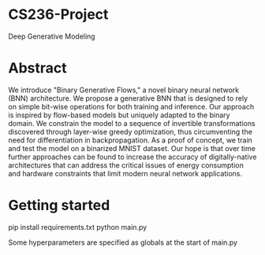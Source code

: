 # CS236-Project
Deep Generative Modeling

# Abstract
We introduce "Binary Generative Flows," a novel binary neural network (BNN) architecture. We propose a generative BNN that is designed to rely on simple bit-wise operations for both training and inference. Our approach is inspired by flow-based models but uniquely adapted to the binary domain. We constrain the model to a sequence of invertible transformations discovered through layer-wise greedy optimization, thus circumventing the need for differentiation in backpropagation. As a proof of concept, we train and test the model on a binarized MNIST dataset. Our hope is that over time further approaches can be found to increase the accuracy of digitally-native architectures that can address the critical issues of energy consumption and hardware constraints that limit modern neural network applications.

# Getting started

pip install requirements.txt
python main.py

Some hyperparameters are specified as globals at the start of main.py

